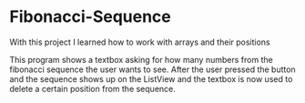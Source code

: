 # Fibonacci-Sequence
With this project I learned how to work with arrays and their positions

This program shows a textbox asking for how many numbers from the fibonacci sequence the user wants to see. After the user pressed the button and the sequence shows up on the ListView and the textbox is now used to delete a certain position from the sequence.
